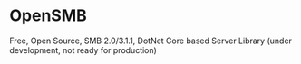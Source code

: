 # OpenSMB
Free, Open Source, SMB 2.0/3.1.1, DotNet Core based Server Library (under development, not ready for production)
